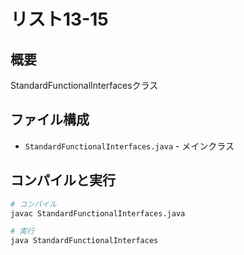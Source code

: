 # リスト13-15

## 概要
StandardFunctionalInterfacesクラス

## ファイル構成
- `StandardFunctionalInterfaces.java` - メインクラス

## コンパイルと実行
```bash
# コンパイル
javac StandardFunctionalInterfaces.java

# 実行
java StandardFunctionalInterfaces
```
